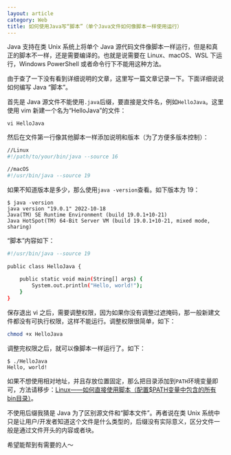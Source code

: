 ```yaml
---
layout: article
category: Web
title: 如何使用Java写“脚本”（单个Java文件如何像脚本一样使用运行）
---
```

<!-- excerpt-start -->
Java 支持在类 Unix 系统上将单个 Java 源代码文件像脚本一样运行，但是和真正的脚本不一样，还是需要编译的。也就是说需要在 Linux、macOS、WSL 下运行，Windows PowerShell 或者命令行下不能用这种方法。

由于查了一下没有看到详细说明的文章，这里写一篇文章记录一下。下面详细说说如何编写 Java “脚本”。

首先是 Java 源文件不能使用`.java`后缀，要直接是文件名，例如`HelloJava`。这里使用 vim 新建一个名为“HelloJava”的文件：

```
vi HelloJava
```
然后在文件第一行像其他脚本一样添加说明和版本（为了方便多版本控制）：

```bash
//Linux
#!/path/to/your/bin/java --source 16

//macOS
#!/usr/bin/java --source 19
```
如果不知道版本是多少，那么使用`java -version`查看。如下版本为 19：

```
$ java -version
java version "19.0.1" 2022-10-18
Java(TM) SE Runtime Environment (build 19.0.1+10-21)
Java HotSpot(TM) 64-Bit Server VM (build 19.0.1+10-21, mixed mode, sharing)
```

“脚本”内容如下：

```bash
#!/usr/bin/java --source 19
 
public class HelloJava {
 
    public static void main(String[] args) {
        System.out.println("Hello, world!");
    }
}
```

保存退出 vi 之后，需要调整权限，因为如果你没有调整过遮掩码，那一般新建文件都没有可执行权限，这样不能运行。调整权限很简单，如下：

```bash
chmod +x HelloJava
```
调整完权限之后，就可以像脚本一样运行了。如下：

```
$ ./HelloJava
Hello, world!
```

如果不想使用相对地址，并且存放位置固定，那么把目录添加到`PATH`环境变量即可，方法请移步：[Linux——如何直接使用脚本（配置$PATH变量中包含的所有bin目录）](https://blog.csdn.net/qq_33919450/article/details/120934593)。

不使用后缀我猜是 Java 为了区别源文件和“脚本文件”。再者说在类 Unix 系统中只是让用户/开发者知道这个文件是什么类型的，后缀没有实际意义，区分文件一般是通过文件开头的内容或者块。

希望能帮到有需要的人～